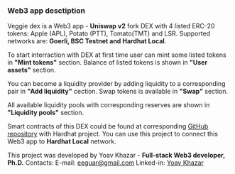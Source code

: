 ### Web3 app desctiption

Veggie dex is a Web3 app - **Uniswap v2** fork DEX with 4 listed ERC-20 tokens: Apple (APL), Potato (PTT), Tomato(TMT) and LSR. Supported networks are: **Goerli, BSC Testnet and Hardhat Local**.

To start interraction with DEX at first time user can mint some listed tokens in **"Mint tokens"** section. Balance of listed tokens is shown in **"User assets"** section.

You can become a liquidity provider by adding liquidity to a corresponding pair in **"Add liquidity"** cection. Swap tokens is available in **"Swap"** section.

All available liquidity pools with corresponding reserves are shown in **"Liquidity pools"** section.

Smart contracts of this DEX could be found at corresponding [GitHub repository](https://github.com/Khazaar/pancake-router) with Hardhat project. You can use this project to connect this Web3 app to **Hardhat Local** network.

This project was developed by Yoav Khazar - **Full-stack Web3 developer, Ph.D.**
Contacts:
E-mail: eeguar@gmail.com
Linked-in: [Yoav Khazar](https://www.linkedin.com/in/egor-kozharinov-6361169b/)

